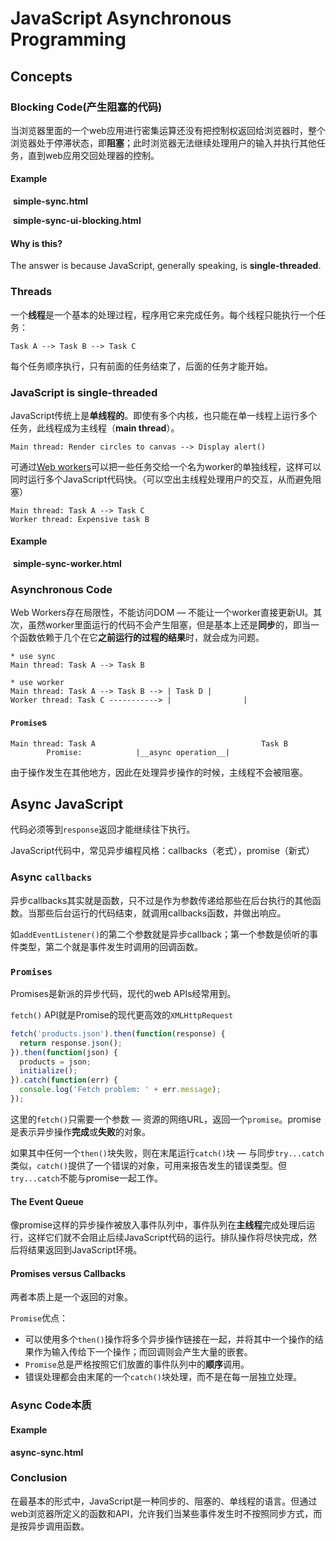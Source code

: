 # JavaScript Asynchronous Programming

## Concepts

### Blocking Code(产生阻塞的代码)

当浏览器里面的一个web应用进行密集运算还没有把控制权返回给浏览器时，整个浏览器处于停滞状态，即**阻塞**；此时浏览器无法继续处理用户的输入并执行其他任务，直到web应用交回处理器的控制。

#### Example

​	**simple-sync.html**

​	**simple-sync-ui-blocking.html**

#### Why is this?

The answer is because JavaScript, generally speaking, is **single-threaded**.

### Threads

一个**线程**是一个基本的处理过程，程序用它来完成任务。每个线程只能执行一个任务：

```text
Task A --> Task B --> Task C
```

每个任务顺序执行，只有前面的任务结束了，后面的任务才能开始。

### JavaScript is single-threaded

JavaScript传统上是**单线程的**。即使有多个内核，也只能在单一线程上运行多个任务，此线程成为主线程（**main thread**）。

```text
Main thread: Render circles to canvas --> Display alert()
```

可通过[Web workers](https://developer.mozilla.org/en-US/docs/Web/API/Web_Workers_API)可以把一些任务交给一个名为worker的单独线程，这样可以同时运行多个JavaScript代码快。（可以空出主线程处理用户的交互，从而避免阻塞）

```text
Main thread: Task A --> Task C
Worker thread: Expensive task B
```

#### Example

​	**simple-sync-worker.html**

### Asynchronous Code

Web Workers存在局限性，不能访问DOM — 不能让一个worker直接更新UI。其次，虽然worker里面运行的代码不会产生阻塞，但是基本上还是**同步**的，即当一个函数依赖于几个在它**之前运行的过程的结果**时，就会成为问题。

```text
* use sync
Main thread: Task A --> Task B

* use worker
Main thread: Task A --> Task B --> | Task D |
Worker thread: Task C -----------> |				|
```

#### `Promise`s

```text
Main thread: Task A										Task B
		Promise: 			|__async operation__|
```

由于操作发生在其他地方，因此在处理异步操作的时候，主线程不会被阻塞。



## Async JavaScript

代码必须等到`response`返回才能继续往下执行。

JavaScript代码中，常见异步编程风格：callbacks（老式），promise（新式）

### Async `callbacks`

异步callbacks其实就是函数，只不过是作为参数传递给那些在后台执行的其他函数。当那些后台运行的代码结束，就调用callbacks函数，并做出响应。

如`addEventListener()`的第二个参数就是异步callback；第一个参数是侦听的事件类型，第二个就是事件发生时调用的回调函数。

### `Promises`

Promises是新派的异步代码，现代的web APIs经常用到。

`fetch()` API就是Promise的现代更高效的`XMLHttpRequest`

```js
fetch('products.json').then(function(response) {
  return response.json();
}).then(function(json) {
  products = json;
  initialize();
}).catch(function(err) {
  console.log('Fetch problem: ' + err.message);
});
```

 这里的`fetch()`只需要一个参数 — 资源的网络URL，返回一个`promise`。promise是表示异步操作**完成**或**失败**的对象。

如果其中任何一个`then()`块失败，则在末尾运行`catch()`块 — 与同步`try...catch`类似，`catch()`提供了一个错误的对象，可用来报告发生的错误类型。但`try...catch`不能与promise一起工作。

#### The Event Queue

像promise这样的异步操作被放入事件队列中，事件队列在**主线程**完成处理后运行，这样它们就不会阻止后续JavaScript代码的运行。排队操作将尽快完成，然后将结果返回到JavaScript环境。

#### Promises versus Callbacks

两者本质上是一个返回的对象。

`Promise`优点：

* 可以使用多个`then()`操作将多个异步操作链接在一起，并将其中一个操作的结果作为输入传给下一个操作；而回调则会产生大量的嵌套。
* `Promise`总是严格按照它们放置的事件队列中的**顺序**调用。
* 错误处理都会由末尾的一个`catch()`块处理，而不是在每一层独立处理。

### Async Code本质

#### Example

**async-sync.html**

### Conclusion

在最基本的形式中，JavaScript是一种同步的、阻塞的、单线程的语言。但通过web浏览器所定义的函数和API，允许我们当某些事件发生时不按照同步方式，而是按异步调用函数。
